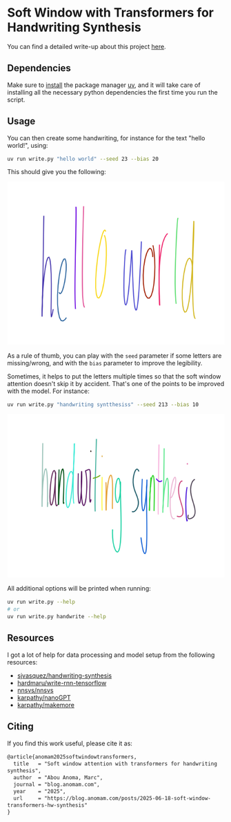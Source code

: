 # Soft Window with Transformers for Handwriting Synthesis

You can find a detailed write-up about this project [here](https://blog.anomam.com/posts/2025-06-18-soft-window-transformers-hw-synthesis).

## Dependencies

Make sure to [install](https://docs.astral.sh/uv/getting-started/installation/) the package manager [uv](https://docs.astral.sh/uv/), and it will take care of installing all 
the necessary python dependencies the first time you run the script.


## Usage

You can then create some handwriting, for instance for the text "hello world!", using:

```bash
uv run write.py "hello world" --seed 23 --bias 20
```

This should give you the following:

![hello world](https://raw.githubusercontent.com/anomam/soft-window-transformers/main/assets/images/hello%20world.png)

As a rule of thumb, you can play with the `seed` parameter if some letters are missing/wrong, and with the `bias`
parameter to improve the legibility.

Sometimes, it helps to put the letters multiple times so that the soft window attention doesn't skip it by accident.
That's one of the points to be improved with the model. For instance:

```bash
uv run write.py "handwriting syntthesiss" --seed 213 --bias 10
```
![handwriting synthesis](https://raw.githubusercontent.com/anomam/soft-window-transformers/main/assets/images/handwriting%20synthesis.png)


All additional options will be printed when running:

```bash
uv run write.py --help
# or
uv run write.py handwrite --help
```

## Resources

I got a lot of help for data processing and model setup from the following resources:

- [sjvasquez/handwriting-synthesis](https://github.com/sjvasquez/handwriting-synthesis)
- [hardmaru/write-rnn-tensorflow](https://github.com/hardmaru/write-rnn-tensorflow)
- [nnsvs/nnsvs](https://github.com/nnsvs/nnsvs)
- [karpathy/nanoGPT](https://github.com/karpathy/nanoGPT)
- [karpathy/makemore](https://github.com/karpathy/makemore)


## Citing

If you find this work useful, please cite it as:

```
@article{anomam2025softwindowtransformers,
  title   = "Soft window attention with transformers for handwriting synthesis",
  author  = "Abou Anoma, Marc",
  journal = "blog.anomam.com",
  year    = "2025",
  url     = "https://blog.anomam.com/posts/2025-06-18-soft-window-transformers-hw-synthesis"
}
```
